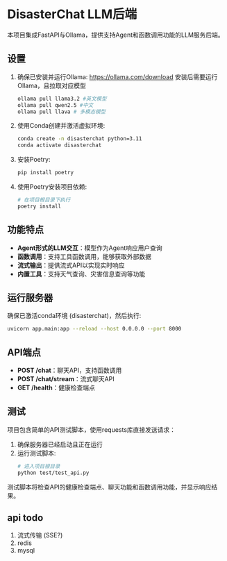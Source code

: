 # DisasterChat LLM后端

本项目集成FastAPI与Ollama，提供支持Agent和函数调用功能的LLM服务后端。

## 设置

1. 确保已安装并运行Ollama:
    https://ollama.com/download
    安装后需要运行Ollama，且拉取对应模型

    ```bash
    ollama pull llama3.2 #英文模型
    ollama pull qwen2.5 #中文
    ollama pull llava # 多模态模型
    ```

2. 使用Conda创建并激活虚拟环境:
   ```bash
   conda create -n disasterchat python=3.11
   conda activate disasterchat
   ```

3. 安装Poetry:
   ```bash
   pip install poetry
   ```

4. 使用Poetry安装项目依赖:
   ```bash
   # 在项目根目录下执行
   poetry install
   ```

## 功能特点

- **Agent形式的LLM交互**：模型作为Agent响应用户查询
- **函数调用**：支持工具函数调用，能够获取外部数据
- **流式输出**：提供流式API以实现实时响应
- **内置工具**：支持天气查询、灾害信息查询等功能

## 运行服务器

确保已激活conda环境 (disasterchat)，然后执行:
```bash
uvicorn app.main:app --reload --host 0.0.0.0 --port 8000
```

## API端点

- **POST /chat**：聊天API，支持函数调用
- **POST /chat/stream**：流式聊天API
- **GET /health**：健康检查端点

## 测试

项目包含简单的API测试脚本，使用requests库直接发送请求：

1. 确保服务器已经启动且正在运行
2. 运行测试脚本:
   ```bash
   # 进入项目根目录
   python test/test_api.py
   ```

测试脚本将检查API的健康检查端点、聊天功能和函数调用功能，并显示响应结果。


## api todo

1. 流式传输 (SSE?)
2. redis
3. mysql
